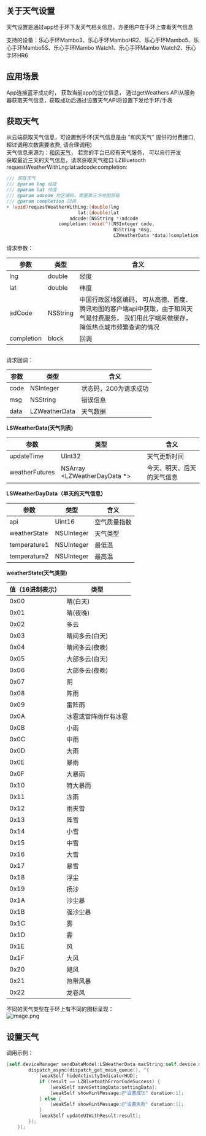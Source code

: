 <a name="xVxQM"></a>
## 关于天气设置
天气设置是通过app给手环下发天气相关信息，方便用户在手环上查看天气信息

支持的设备：乐心手环Mambo3、乐心手环MamboHR2、乐心手环Mambo5、乐心手环Mambo5S、乐心手环Mambo Watch1、乐心手环Mambo Watch2、乐心手环HR6

<a name="r5mQa"></a>
## 应用场景
App连接蓝牙成功时， 获取当前app的定位信息， 通过getWeathers API从服务器获取天气信息，获取成功后通过设置天气API将设置下发给手环/手表
<a name="RuRpg"></a>
## 获取天气
从云端获取天气信息，可设置到手环(天气信息是由 "和风天气" 提供的付费接口, 超过调用次数需要收费, 请合理调用)<br />天气信息来源为：[和风天气](https://dev.qweather.com/docs/api/weather/weather-now/)， 若您的平台已经有天气服务， 可以自行开发<br />获取最近三天的天气信息，请求获取天气接口 LZBluetooth requestWeatherWithLng:lat:adcode:completion:
```objectivec
/// 获取天气
/// @param lng 经度
/// @param lat 纬度
/// @param adcode 地区编码，需要第三方地图获取
/// @param completion 回调
+ (void)requestWeatherWithLng:(double)lng
                          lat:(double)lat
                       adcode:(NSString *)adcode
                   completion:(void(^)(NSInteger code, 
                                       NSString *msg, 
                                       LZWeatherData *data))completion;
```

请求参数：

| 参数 | 类型 | 含义 |
| --- | --- | --- |
| lng | double | 经度 |
| lat | double | 纬度 |
| adCode | NSString | 中国行政区地区编码， 可从高德、百度、腾讯地图的客户端api中获取，由于和风天气是付费服务， 我们用此字端来做缓存，降低热点城市频繁查询的情况 |
| completion | block | 回调 |

<a name="5X5Kn"></a>
## 
请求回调：

| 参数 | 类型 | 含义 |
| --- | --- | --- |
| code | NSInteger | 状态码，200为请求成功 |
| msg | NSString | 错误信息 |
| data | LZWeatherData | 天气数据 |


**LSWeatherData(天气列表)**

| 参数 | 类型 | 含义 |
| --- | --- | --- |
| updateTime | UInt32 | 天气更新时间 |
| weatherFutures | NSArray <LZWeatherDayData *> | 今天、明天、后天的天气信息 |


**LSWeatherDayData（单天的天气信息）**

| 参数 | 类型 | 含义 |
| --- | --- | --- |
| api | Uint16 | 空气质量指数 |
| weatherState | NSUInteger | 天气类型 |
| temperature1 | NSUInteger | 最低温 |
| temperature2 | NSUInteger | 最高温 |


**weatherState(天气类型)**

| 值（16进制表示） | 类型 |
| --- | --- |
| 0x00 | 晴(白天) |
| 0x01 | 晴(夜晚) |
| 0x02 | 多云 |
| 0x03 | 晴间多云(白天) |
| 0x04 | 晴间多云(夜晚) |
| 0x05 | 大部多云(白天) |
| 0x06 | 大部多云(夜晚) |
| 0x07 | 阴 |
| 0x08 | 阵雨 |
| 0x09 | 雷阵雨 |
| 0x0A | 冰雹或雷阵雨伴有冰雹 |
| 0x0B | 小雨 |
| 0x0C | 中雨 |
| 0x0D | 大雨 |
| 0x0E | 暴雨 |
| 0x0F | 大暴雨 |
| 0x10 | 特大暴雨 |
| 0x11 | 冻雨 |
| 0x12 | 雨夹雪 |
| 0x13 | 阵雪 |
| 0x14 | 小雪 |
| 0x15 | 中雪 |
| 0x16 | 大雪 |
| 0x17 | 暴雪 |
| 0x18 | 浮尘 |
| 0x19 | 扬沙 |
| 0x1A | 沙尘暴 |
| 0x1B | 强沙尘暴 |
| 0x1C | 雾 |
| 0x1D | 霾 |
| 0x1E | 风 |
| 0x1F | 大风 |
| 0x20 | 飓风 |
| 0x21 | 热带风暴 |
| 0x22 | 龙卷风 |

不同的天气类型在手环上有不同的图标呈现：<br />![image.png](https://cdn.nlark.com/yuque/0/2021/png/265997/1616062071075-f15ac64e-8c54-4f2d-b62a-97fb7e95ec61.png#height=285&id=rp7ij&margin=%5Bobject%20Object%5D&name=image.png&originHeight=285&originWidth=485&originalType=binary&ratio=1&size=31010&status=done&style=none&width=485)
<a name="yHIbV"></a>
## 设置天气
调用示例：
```objectivec
[self.deviceManager sendDataModel:LSWeatherData macString:self.device.mac completion:^(LZBluetoothErrorCode result, id resp) {
        dispatch_async(dispatch_get_main_queue(), ^{
            [weakSelf hideActivityIndicatorHUD];
            if (result == LZBluetoothErrorCodeSuccess) {
                [weakSelf saveSettingData:settingData];
                [weakSelf showHintMessage:@"设置成功" duration:1];
            } else {
                [weakSelf showHintMessage:@"设置失败" duration:1];
            }
            [weakSelf updateUIWithResult:result];
        });
    }];
```

